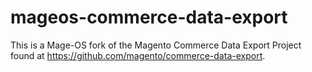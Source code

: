# mageos-commerce-data-export
This is a Mage-OS fork of the Magento Commerce Data Export Project found at https://github.com/magento/commerce-data-export.
